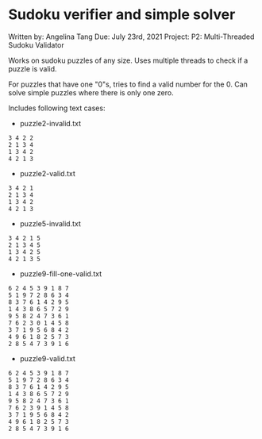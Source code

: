 # Sudoku verifier and simple solver

Written by: Angelina Tang
Due: July 23rd, 2021
Project: P2: Multi-Threaded Sudoku Validator

Works on sudoku puzzles of any size.
Uses multiple threads to check if a puzzle is valid.

For puzzles that have one "0"s, tries to find a valid number for the 0. Can solve simple puzzles where there is only one zero.

Includes following text cases:

- puzzle2-invalid.txt
```
3 4 2 2
2 1 3 4
1 3 4 2
4 2 1 3
```
- puzzle2-valid.txt
```
3 4 2 1
2 1 3 4
1 3 4 2
4 2 1 3
```
- puzzle5-invalid.txt
```
3 4 2 1 5
2 1 3 4 5
1 3 4 2 5
4 2 1 3 5
```
- puzzle9-fill-one-valid.txt
```
6 2 4 5 3 9 1 8 7
5 1 9 7 2 8 6 3 4
8 3 7 6 1 4 2 9 5
1 4 3 8 6 5 7 2 9
9 5 8 2 4 7 3 6 1
7 6 2 3 0 1 4 5 8
3 7 1 9 5 6 8 4 2
4 9 6 1 8 2 5 7 3
2 8 5 4 7 3 9 1 6
```
- puzzle9-valid.txt
```
6 2 4 5 3 9 1 8 7
5 1 9 7 2 8 6 3 4
8 3 7 6 1 4 2 9 5
1 4 3 8 6 5 7 2 9
9 5 8 2 4 7 3 6 1
7 6 2 3 9 1 4 5 8
3 7 1 9 5 6 8 4 2
4 9 6 1 8 2 5 7 3
2 8 5 4 7 3 9 1 6
```
